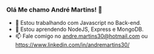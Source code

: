### Olá Me chamo André Martins! 👋

- 🔭 Estou trabalhando com Javascript no Back-end.
- 🌱 Estou aprendendo NodeJS, Express e MongoDB.
- 📫 Fale comigo no andre.martins30@hotmail.com ou https://www.linkedin.com/in/andremartins30/

